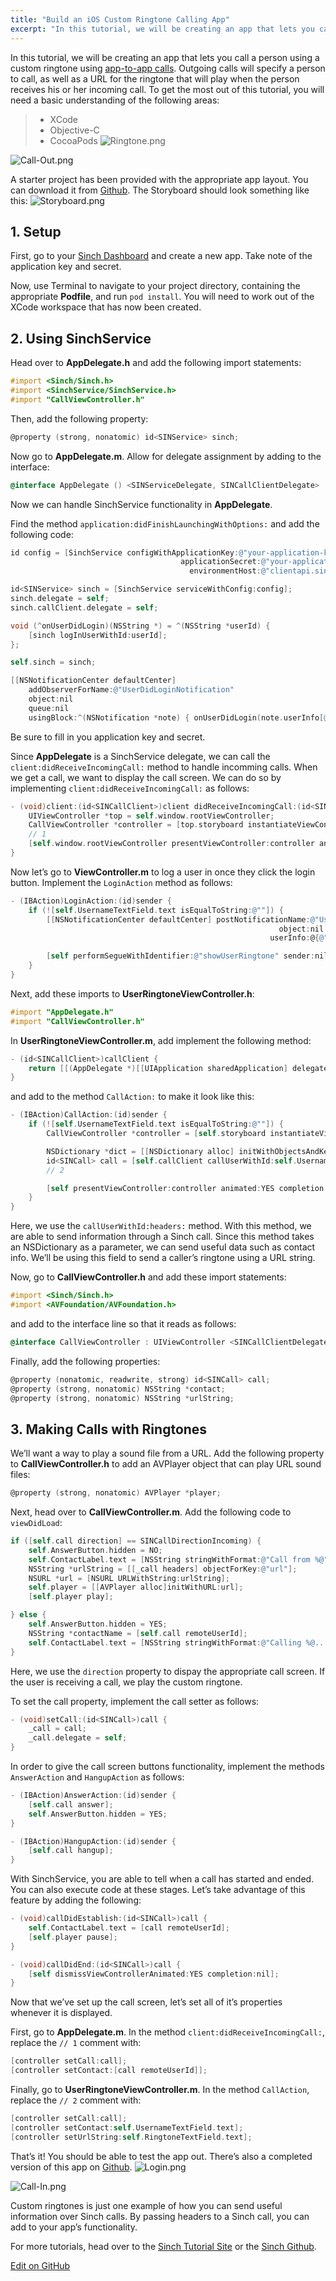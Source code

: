 ```yaml
---
title: "Build an iOS Custom Ringtone Calling App"
excerpt: "In this tutorial, we will be creating an app that lets you call a person using a custom ringtone using app-to-app calls. Outgoing calls will specify a person to call, as well as a URL for the ringtone that will play when the person receives his or her incoming call."
---
```

In this tutorial, we will be creating an app that lets you call a person using a custom ringtone using [app-to-app calls](https://www.sinch.com/products/voice/data-calling/). Outgoing calls will specify a person to call, as well as a URL for the ringtone that will play when the person receives his or her incoming call. To get the most out of this tutorial, you will need a basic understanding of the following areas:

>   - XCode
>   - Objective-C
>   - CocoaPods
![Ringtone.png](images/b555413-Ringtone.png)


![Call-Out.png](images/9b8a04b-Call-Out.png)

A starter project has been provided with the appropriate app layout. You can download it from [Github](https://github.com/sinch/ios-custom-ringtone-calling). The Storyboard should look something like this:
![Storyboard.png](images/42599ea-Storyboard.png)

## 1. Setup

First, go to your [Sinch Dashboard](https://portal.sinch.com/#/login) and create a new app. Take note of the application key and secret.

Now, use Terminal to navigate to your project directory, containing the appropriate **Podfile**, and run `pod install`. You will need to work out of the XCode workspace that has now been created.

## 2. Using SinchService

Head over to **AppDelegate.h** and add the following import statements:

```objectivec
#import <Sinch/Sinch.h>
#import <SinchService/SinchService.h>
#import "CallViewController.h"
```

Then, add the following property:

```objectivec
@property (strong, nonatomic) id<SINService> sinch;
```

Now go to **AppDelegate.m**. Allow for delegate assignment by adding to the interface:

```objectivec
@interface AppDelegate () <SINServiceDelegate, SINCallClientDelegate>
```

Now we can handle SinchService functionality in **AppDelegate**.

Find the method `application:didFinishLaunchingWithOptions:` and add the following code:

```objectivec
id config = [SinchService configWithApplicationKey:@"your-application-key"
                                      applicationSecret:@"your-application-secret"
                                        environmentHost:@"clientapi.sinch.com"];

id<SINService> sinch = [SinchService serviceWithConfig:config];
sinch.delegate = self;
sinch.callClient.delegate = self;

void (^onUserDidLogin)(NSString *) = ^(NSString *userId) {
    [sinch logInUserWithId:userId];
};

self.sinch = sinch;

[[NSNotificationCenter defaultCenter]
    addObserverForName:@"UserDidLoginNotification"
    object:nil
    queue:nil
    usingBlock:^(NSNotification *note) { onUserDidLogin(note.userInfo[@"userId"]); }];
```

Be sure to fill in you application key and secret.

Since **AppDelegate** is a SinchService delegate, we can call the `client:didReceiveIncomingCall:` method to handle incomming calls. When we get a call, we want to display the call screen. We can do so by implementing `client:didReceiveIncomingCall:` as follows:

```objectivec
- (void)client:(id<SINCallClient>)client didReceiveIncomingCall:(id<SINCall>)call {
    UIViewController *top = self.window.rootViewController;
    CallViewController *controller = [top.storyboard instantiateViewControllerWithIdentifier:@"callScreen"];
    // 1
    [self.window.rootViewController presentViewController:controller animated:YES completion:nil];
}
```

Now let’s go to **ViewController.m** to log a user in once they click the login button. Implement the `LoginAction` method as follows:

```objectivec
- (IBAction)LoginAction:(id)sender {
    if (![self.UsernameTextField.text isEqualToString:@""]) {
        [[NSNotificationCenter defaultCenter] postNotificationName:@"UserDidLoginNotification"
                                                            object:nil
                                                          userInfo:@{@"userId" : self.UsernameTextField.text}];

        [self performSegueWithIdentifier:@"showUserRingtone" sender:nil];
    }
}
```

Next, add these imports to **UserRingtoneViewController.h**:

```objectivec
#import "AppDelegate.h"
#import "CallViewController.h"
```

In **UserRingtoneViewController.m**, add implement the following method:

```objectivec
- (id<SINCallClient>)callClient {
    return [[(AppDelegate *)[[UIApplication sharedApplication] delegate] sinch] callClient];
}
```

and add to the method `CallAction:` to make it look like this:

```objectivec
- (IBAction)CallAction:(id)sender {
    if (![self.UsernameTextField.text isEqualToString:@""]) {
        CallViewController *controller = [self.storyboard instantiateViewControllerWithIdentifier:@"callScreen"];

        NSDictionary *dict = [[NSDictionary alloc] initWithObjectsAndKeys:self.RingtoneTextField.text, @"url", nil];
        id<SINCall> call = [self.callClient callUserWithId:self.UsernameTextField.text headers:dict];
        // 2

        [self presentViewController:controller animated:YES completion:nil];
    }
}
```

Here, we use the `callUserWithId:headers:` method. With this method, we are able to send information through a Sinch call. Since this method takes an NSDictionary as a parameter, we can send useful data such as contact info. We’ll be using this field to send a caller’s ringtone using a URL string.

Now, go to **CallViewController.h** and add these import statements:

```objectivec
#import <Sinch/Sinch.h>
#import <AVFoundation/AVFoundation.h>
```

and add to the interface line so that it reads as follows:

```objectivec
@interface CallViewController : UIViewController <SINCallClientDelegate, SINCallDelegate>
```

Finally, add the following properties:

```objectivec
@property (nonatomic, readwrite, strong) id<SINCall> call;
@property (strong, nonatomic) NSString *contact;
@property (strong, nonatomic) NSString *urlString;
```

## 3\. Making Calls with Ringtones

We’ll want a way to play a sound file from a URL. Add the following property to **CallViewController.h** to add an AVPlayer object that can play URL sound files:

```objectivec
@property (strong, nonatomic) AVPlayer *player;
```

Next, head over to **CallViewController.m**. Add the following code to `viewDidLoad`:

```objectivec
if ([self.call direction] == SINCallDirectionIncoming) {
    self.AnswerButton.hidden = NO;
    self.ContactLabel.text = [NSString stringWithFormat:@"Call from %@", self.contact];
    NSString *urlString = [[_call headers] objectForKey:@"url"];
    NSURL *url = [NSURL URLWithString:urlString];
    self.player = [[AVPlayer alloc]initWithURL:url];
    [self.player play];

} else {
    self.AnswerButton.hidden = YES;
    NSString *contactName = [self.call remoteUserId];
    self.ContactLabel.text = [NSString stringWithFormat:@"Calling %@...", contactName];
}
```

Here, we use the `direction` property to dispay the appropriate call screen. If the user is receiving a call, we play the custom ringtone.

To set the call property, implement the call setter as follows:

```objectivec
- (void)setCall:(id<SINCall>)call {
    _call = call;
    _call.delegate = self;
}
```

In order to give the call screen buttons functionality, implement the methods `AnswerAction` and `HangupAction` as follows:

```objectivec
- (IBAction)AnswerAction:(id)sender {
    [self.call answer];
    self.AnswerButton.hidden = YES;
}

- (IBAction)HangupAction:(id)sender {
    [self.call hangup];
}
```

With SinchService, you are able to tell when a call has started and ended. You can also execute code at these stages. Let’s take advantage of this feature by adding the following:

```objectivec
- (void)callDidEstablish:(id<SINCall>)call {
    self.ContactLabel.text = [call remoteUserId];
    [self.player pause];
}

- (void)callDidEnd:(id<SINCall>)call {
    [self dismissViewControllerAnimated:YES completion:nil];
}
```

Now that we’ve set up the call screen, let’s set all of it’s properties whenever it is displayed.

First, go to **AppDelegate.m**. In the method `client:didReceiveIncomingCall:`, replace the `// 1` comment with:

```objectivec
[controller setCall:call];
[controller setContact:[call remoteUserId]];
```

Finally, go to **UserRingtoneViewController.m**. In the method `CallAction`, replace the `// 2` comment with:

```objectivec
[controller setCall:call];
[controller setContact:self.UsernameTextField.text];
[controller setUrlString:self.RingtoneTextField.text];
```

That’s it\! You should be able to test the app out. There’s also a completed version of this app on [Github](https://github.com/sinch/ios-custom-ringtone-calling).
![Login.png](images/1a9778d-Login.png)


![Call-In.png](images/5ca6913-Call-In.png)

Custom ringtones is just one example of how you can send useful information over Sinch calls. By passing headers to a Sinch call, you can add to your app’s functionality.

For more tutorials, head over to the [Sinch Tutorial Site](doc:tutorials-introduction) or the [Sinch Github](https://github.com/sinch).

<a class="edit-on-github" href="https://github.com/sinch/docs/blob/master/docs/tutorials/ios/build-an-ios-custom-ringtone-calling-app.md">Edit on GitHub</a>